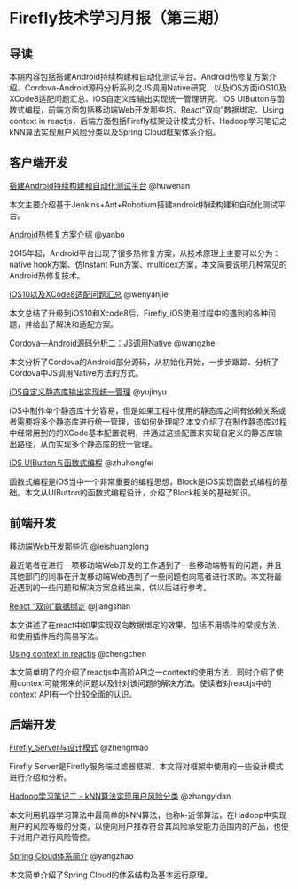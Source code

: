 # Firefly技术学习月报（第三期）

## 导读

本期内容包括搭建Android持续构建和自动化测试平台、Android热修复方案介绍、Cordova-Android源码分析系列之JS调用Native研究，以及iOS方面iOS10及XCode8适配问题汇总、iOS自定义库输出实现统一管理研究、iOS UIButton与函数式编程，前端方面包括移动端Web开发那些坑、React“双向”数据绑定、Using context in reactjs，后端方面包括Firefly框架设计模式分析、Hadoop学习笔记之kNN算法实现用户风险分类以及Spring Cloud框架体系介绍。

## 客户端开发

[搭建Android持续构建和自动化测试平台](http://m.blog.csdn.net/article/details?id=53167353) @huwenan
  
  本文主要介绍基于Jenkins+Ant+Robotium搭建android持续构建和自动化测试平台。

[Android热修复方案介绍](https://github.com/yanbo200303/studynotes/blob/master/hotfix/Android%E7%83%AD%E4%BF%AE%E5%A4%8D%E6%96%B9%E6%A1%88%E4%BB%8B%E7%BB%8D.md) @yanbo
  
  2015年起，Android平台出现了很多热修复方案，从技术原理上主要可以分为：native hook方案、仿Instant Run方案、multidex方案，本文简要说明几种常见的Android热修复技术。

[iOS10以及XCode8适配问题汇总](http://www.jianshu.com/p/c5824f2c8821) @wenyanjie
  
  本文总结了升级到iOS10和Xcode8后，Firefly_iOS使用过程中的遇到的各种问题，并给出了解决和适配方案。

[Cordova—Android源码分析二：JS调用Native](https://wangzzzz.github.io/html/cordova/cordova2.html) @wangzhe
  
  本文分析了Cordova的Android部分源码，从初始化开始，一步步跟踪、分析了Cordova中JS调用Native方法的方式。

[iOS自定义静态库输出实现统一管理](http://www.jianshu.com/p/ebad0d2e245c) @yujinyu
  
  iOS中制作单个静态库十分容易，但是如果工程中使用的静态库之间有依赖关系或者需要将多个静态库进行统一管理，该如何处理呢? 本文介绍了在制作静态库过程中经常用到的的XCode基本配置说明，并通过这些配置来实现自定义的静态库输出路径，从而实现多个静态库的统一管理。

[iOS UIButton与函数式编程](http://www.jianshu.com/p/f0809b190cc6) @zhuhongfei
  
  函数式编程是iOS当中一个非常重要的编程思想，Block是iOS实现函数式编程的基础。本文从UIButton的函数式编程设计，介绍了Block相关的基础知识。

## 前端开发

[移动端Web开发那些坑](https://github.com/rayswim/blog/blob/master/src/%E7%A7%BB%E5%8A%A8%E7%AB%AFWeb%E5%BC%80%E5%8F%91%E9%82%A3%E4%BA%9B%E5%9D%91.md) @leishuanglong
  
  最近笔者在进行一项移动端Web开发的工作遇到了一些移动端特有的问题，并且其他部门的同事在开发移动端Web遇到了一些问题也向笔者进行求助。本文将最近遇到的一些问题和解决方案总结出来，供以后进行参考。

[React “双向”数据绑定](https://github.com/gingermount/gingermount.github.io/blob/master/React%20%E2%80%9C%E5%8F%8C%E5%90%91%E2%80%9D%E6%95%B0%E6%8D%AE%E7%BB%91%E5%AE%9A.md) @jiangshan
  
  本文讲述了在react中如果实现双向数据绑定的效果，包括不用插件的常规方法，和使用插件后的简易写法。

[Using context in reactjs](https://github.com/ToBeNumerOne/blog/blob/master/rc-context.md) @chengchen
  
  本文简单明了的介绍了reactjs中高阶API之一context的使用方法，同时介绍了使用context可能带来的问题以及针对该问题的解决方法。使读者对reactjs中的context API有一个比较全面的认识。

## 后端开发

[Firefly_Server与设计模式](https://github.com/ZmRepo/ZmRepo.github.io/blob/master/Firefly_Server%E4%B8%8E%E8%AE%BE%E8%AE%A1%E6%A8%A1%E5%BC%8F.md) @zhengmiao
  
  Firefly Server是Firefly服务端过滤器框架，本文将对框架中使用的一些设计模式进行介绍和分析。

[Hadoop学习笔记二 - kNN算法实现用户风险分类](http://blog.csdn.net/gloria_dandan/article/details/53156333) @zhangyidan
  
  本文利用机器学习算法中最简单的kNN算法，也称k-近邻算法，在Hadoop中实现用户的风险等级的分类，以便向用户推荐符合其风险承受能力范围内的产品，也便于对用户进行风险管控。

[Spring Cloud体系简介](https://github.com/gulfer/gulfer.github.io/blob/master/SpringCloudOverview.md) @yangzhao
  
  本文简单介绍了Spring Cloud的体系结构及基本运行原理。


